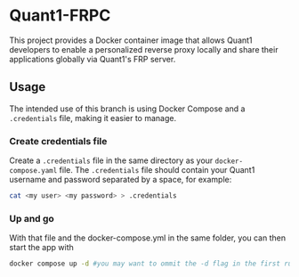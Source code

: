 # Quant1-FRPC

This project provides a Docker container image that allows Quant1 developers to enable a personalized reverse proxy locally and share their applications globally via Quant1's FRP server.

## Usage

The intended use of this branch is using Docker Compose and a `.credentials` file, making it easier to manage. 

### Create credentials file

Create a `.credentials` file in the same directory as your `docker-compose.yaml` file. The `.credentials` file should contain your Quant1 username and password separated by a space, for example:

```bash
cat <my user> <my password> > .credentials
```

### Up and go

With that file and the docker-compose.yml in the same folder, you can then start the app with

```bash
docker compose up -d #you may want to ommit the -d flag in the first run, to make sure there were no errors and to get your acess url as well
```